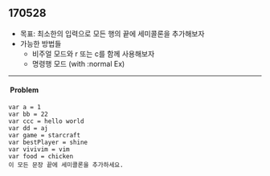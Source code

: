 ## 170528
- 목표: 최소한의 입력으로 모든 행의 끝에 세미콜론을 추가해보자
- 가능한 방법들
    + 비주얼 모드와 r 또는 c를 함께 사용해보자
    + 명령행 모드 (with :normal Ex)
---
####  Problem
```
var a = 1
var bb = 22
var ccc = hello world
var dd = aj
var game = starcraft
var bestPlayer = shine
var vivivim = vim
var food = chicken
이 모든 문장 끝에 세미콜론을 추가하세요.
```

